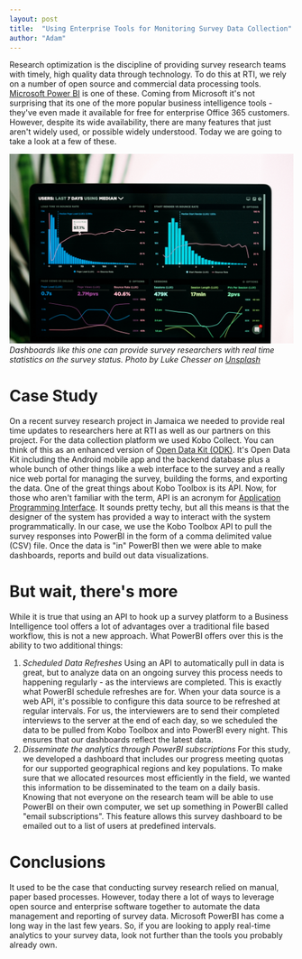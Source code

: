 ```yaml
---
layout: post
title:  "Using Enterprise Tools for Monitoring Survey Data Collection"
author: "Adam"
---
```


Research optimization is the discipline of providing survey research teams with timely, high quality data through technology. To do this at RTI, we rely on a number of open source and commercial data processing tools. <a target="_blank" href="https://powerbi.microsoft.com/">Microsoft Power BI</a> is one of these. Coming from Microsoft it's not surprising that its one of the more popular business intelligence tools - they've even made it available for free for enterprise Office 365 customers. However, despite its wide availability, there are many features that just aren't widely used, or possible widely understood. Today we are going to take a look at a few of these.

![The workshop goers](../assets/luke-chesser-JKUTrJ4vK00-unsplash.jpg "Interviewer training")
<span style="font-size: 14px; font-style: italic;">Dashboards like this one can provide survey researchers with real time statistics on the survey status. Photo by Luke Chesser on <a target="_blank" href="https://unsplash.com/s/photos/monitoring?utm_source=unsplash&utm_medium=referral&utm_content=creditCopyText">Unsplash</a>
</span>

# Case Study
On a recent survey research project in Jamaica we needed to provide real time updates to researchers here at RTI as well as our partners on this project. For the data collection platform we  used Kobo Collect. You can think of this as an enhanced version of <a target="_blank" href="https://opendatakit.org/">Open Data Kit (ODK)</a>. It's Open Data Kit including the Android mobile app and the backend database plus a whole bunch of other things like a web interface to the survey and a really nice web portal for managing the survey, building the forms, and exporting the data. One of the great things about Kobo Toolbox is its API. Now, for those who aren't familiar with the term, API is an acronym for <a href="https://en.wikipedia.org/wiki/Application_programming_interface" target="_blank">Application Programming Interface</a>. It sounds pretty techy, but all this means is that the designer of the system has provided a way to interact with the system programmatically. In our case, we use the Kobo Toolbox API to pull the survey responses into PowerBI in the form of a comma delimited value (CSV) file. Once the data is "in" PowerBI then we were able to make dashboards, reports and build out data visualizations.

# But wait, there's more
While it is true that using an API to hook up a survey platform to a Business Intelligence tool offers a lot of advantages over a traditional file based workflow, this is not a new approach. What PowerBI offers over this is the ability to two additional things:

1. *Scheduled Data Refreshes* Using an API to automatically pull in data is great, but to analyze data on an ongoing survey this process needs to happening regularly - as the interviews are completed. This is exactly what PowerBI schedule refreshes are for. When your data source is a web API, it's possible to configure this data source to be refreshed at regular intervals. For us, the interviewers are to send their completed interviews to the server at the end of each day, so we scheduled the data to be pulled from Kobo Toolbox and into PowerBI every night. This ensures that our dashboards reflect the latest data.
2. *Disseminate the analytics through PowerBI subscriptions* For this study, we developed a dashboard that includes our progress meeting quotas for our supported geographical regions and key populations. To make sure that we allocated resources most efficiently in the field, we wanted this information to be disseminated to the team on a daily basis. Knowing that not everyone on the research team will be able to use PowerBI on their own computer, we set up something in PowerBI called "email subscriptions". This feature allows this survey dashboard to be emailed out to a list of users at predefined intervals. 

# Conclusions
It used to be the case that conducting survey research relied on manual, paper based processes. However, today there a lot of ways to leverage open source and enterprise software together to automate the data management and reporting of survey data. Microsoft PowerBI has come a long way in the last few years.  So, if you are looking to apply real-time analytics to your survey data, look not further than the tools you probably already own.



